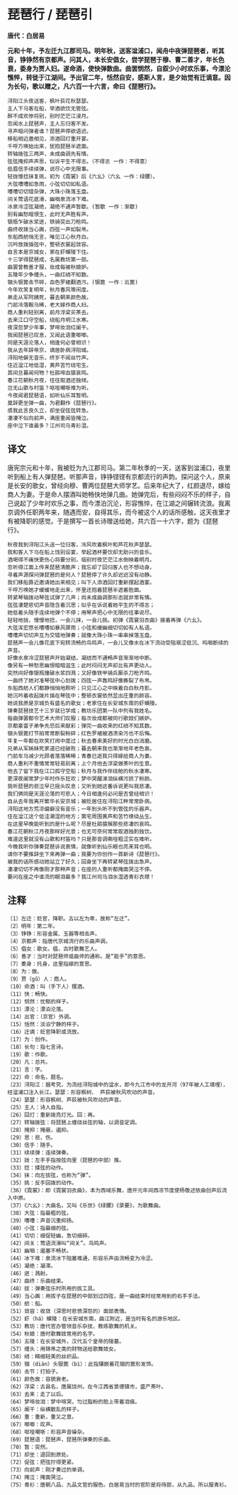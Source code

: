# 琵琶行 / 琵琶引

**唐代：白居易**

**元和十年，予左迁九江郡司马。明年秋，送客湓浦口，闻舟中夜弹琵琶者，听其音，铮铮然有京都声。问其人，本长安倡女，尝学琵琶于穆、曹二善才，年长色衰，委身为贾人妇。遂命酒，使快弹数曲。曲罢悯然，自叙少小时欢乐事，今漂沦憔悴，转徙于江湖间。予出官二年，恬然自安，感斯人言，是夕始觉有迁谪意。因为长句，歌以赠之，凡六百一十六言，命曰《琵琶行》。**

    浔阳江头夜送客，枫叶荻花秋瑟瑟。
    主人下马客在船，举酒欲饮无管弦。
    醉不成欢惨将别，别时茫茫江浸月。
    忽闻水上琵琶声，主人忘归客不发。
    寻声暗问弹者谁？琵琶声停欲语迟。
    移船相近邀相见，添酒回灯重开宴。
    千呼万唤始出来，犹抱琵琶半遮面。
    转轴拨弦三两声，未成曲调先有情。
    弦弦掩抑声声思，似诉平生不得志。（不得志 一作：不得意）
    低眉信手续续弹，说尽心中无限事。
    轻拢慢捻抹复挑，初为《霓裳》后《六幺》（六幺 一作：绿腰）。
    大弦嘈嘈如急雨，小弦切切如私语。
    嘈嘈切切错杂弹，大珠小珠落玉盘。
    间关莺语花底滑，幽咽泉流冰下难。
    冰泉冷涩弦凝绝，凝绝不通声暂歇。(暂歇 一作：渐歇)
    别有幽愁暗恨生，此时无声胜有声。
    银瓶乍破水浆迸，铁骑突出刀枪鸣。
    曲终收拨当心画，四弦一声如裂帛。
    东船西舫悄无言，唯见江心秋月白。
    沉吟放拨插弦中，整顿衣裳起敛容。
    自言本是京城女，家在虾蟆陵下住。
    十三学得琵琶成，名属教坊第一部。
    曲罢曾教善才服，妆成每被秋娘妒。
    五陵年少争缠头，一曲红绡不知数。
    钿头银篦击节碎，血色罗裙翻酒污。(银篦 一作：云篦)
    今年欢笑复明年，秋月春风等闲度。
    弟走从军阿姨死，暮去朝来颜色故。
    门前冷落鞍马稀，老大嫁作商人妇。
    商人重利轻别离，前月浮梁买茶去。
    去来江口守空船，绕船月明江水寒。
    夜深忽梦少年事，梦啼妆泪红阑干。
    我闻琵琶已叹息，又闻此语重唧唧。
    同是天涯沦落人，相逢何必曾相识！
    我从去年辞帝京，谪居卧病浔阳城。
    浔阳地僻无音乐，终岁不闻丝竹声。
    住近湓江地低湿，黄芦苦竹绕宅生。
    其间旦暮闻何物？杜鹃啼血猿哀鸣。
    春江花朝秋月夜，往往取酒还独倾。
    岂无山歌与村笛？呕哑嘲哳难为听。
    今夜闻君琵琶语，如听仙乐耳暂明。
    莫辞更坐弹一曲，为君翻作《琵琶行》。
    感我此言良久立，却坐促弦弦转急。
    凄凄不似向前声，满座重闻皆掩泣。
    座中泣下谁最多？江州司马青衫湿。

译文
--
唐宪宗元和十年，我被贬为九江郡司马。第二年秋季的一天，送客到湓浦口，夜里听到船上有人弹琵琶。听那声音，铮铮铿铿有京都流行的声韵。探问这个人，原来是长安的歌女，曾经向穆、曹两位琵琶大师学艺。后来年纪大了，红颜退尽，嫁给商人为妻。于是命人摆酒叫她畅快地弹几曲。她弹完后，有些闷闷不乐的样子，自己说起了少年时欢乐之事，而今漂泊沉沦，形容憔悴，在江湖之间辗转流浪。我离京调外任职两年来，随遇而安，自得其乐，而今被这个人的话所感触，这天夜里才有被降职的感觉。于是撰写一首长诗赠送给她，共六百一十六字，题为《琵琶行》。

    秋夜我到浔阳江头送一位归客，冷风吹着枫叶和芦花秋声瑟瑟。
    我和客人下马在船上饯别设宴，举起酒杯要饮却无助兴的音乐。
    酒喝得不痛快更伤心将要分别，临别时夜茫茫江水倒映着明月。
    忽听得江面上传来琵琶清脆声；我忘却了回归客人也不想动身。
    寻着声源探问弹琵琶的是何人？琵琶停了许久却迟迟没有动静。
    我们移船靠近邀请她出来相见；叫下人添酒回灯重新摆起酒宴。
    千呼万唤她才缓缓地走出来，怀里还抱着琵琶半遮着脸面。
    转紧琴轴拨动琴弦试弹了几声；尚未成曲调那形态就非常有情。
    弦弦凄楚悲切声音隐含着沉思；似乎在诉说着她平生的不得志；
    她低着头随手连续地弹个不停；用琴声把心中无限的往事说尽。
    轻轻地拢，慢慢地捻，一会儿抹，一会儿挑。初弹《霓裳羽衣曲》接着再弹《六幺》。
    大弦浑宏悠长嘈嘈如暴风骤雨；小弦和缓幽细切切如有人私语。
    嘈嘈声切切声互为交错地弹奏；就像大珠小珠一串串掉落玉盘。
    琵琶声一会儿像花底下宛转流畅的鸟鸣声，一会儿又像水在冰下流动受阻艰涩低沉、呜咽断续的声音。
    好像水泉冷涩琵琶声开始凝结，凝结而不通畅声音渐渐地中断。
    像另有一种愁思幽恨暗暗滋生；此时闷闷无声却比有声更动人。
    突然间好像银瓶撞破水浆四溅；又好像铁甲骑兵厮杀刀枪齐鸣。
    一曲终了她对准琴弦中心划拨；四弦一声轰鸣好像撕裂了布帛。
    东船西舫人们都静悄悄地聆听；只见江心之中映着白白秋月影。
    她沉吟着收起拨片插在琴弦中；整顿衣裳依然显出庄重的颜容。
    她说我原是京城负有盛名的歌女；老家住在长安城东南的虾蟆陵。
    弹奏琵琶技艺十三岁就已学成；教坊乐团第一队中列有我姓名。
    每曲弹罢都令艺术大师们叹服；每次妆成都被同行歌妓们嫉妒。
    京都豪富子弟争先恐后来献彩；弹完一曲收来的红绡不知其数。
    钿头银篦打节拍常常断裂粉碎；红色罗裙被酒渍染污也不后悔。
    年复一年都在欢笑打闹中度过；秋去春来美好的时光白白消磨。
    兄弟从军姊妹死家道已经破败；暮去朝来我也渐渐地年老色衰。
    门前车马减少光顾者落落稀稀；青春已逝我只得嫁给商人为妻。
    商人重利不重情常常轻易别离；上个月他去浮梁做茶叶的生意。
    他去了留下我在江口孤守空船；秋月与我作伴绕舱的秋水凄寒。
    更深夜阑常梦少年时作乐狂欢；梦中哭醒涕泪纵横污损了粉颜。
    我听琵琶的悲泣早已摇头叹息；又听到她这番诉说更叫我悲凄。
    我们俩同是天涯沦落的可悲人；今日相逢何必问是否曾经相识！
    自从去年我离开繁华长安京城；被贬居住在浔阳江畔常常卧病。
    浔阳这地方荒凉偏僻没有音乐；一年到头听不到管弦的乐器声。
    住在湓江这个低洼潮湿的地方；第宅周围黄芦和苦竹缭绕丛生。
    在这里早晚能听到的是什么呢？尽是杜鹃猿猴那些悲凄的哀鸣。
    春江花朝秋江月夜那样好光景；也无可奈何常常取酒独酌独饮。
    难道这里就没有山歌和村笛吗？只是那音调嘶哑粗涩实在难听。
    今晚我听你弹奏琵琶诉说衷情，就像听到仙乐眼也亮来耳也明。
    请你不要推辞坐下来再弹一曲；我要为你创作一首新诗《琵琶行》。
    被我的话所感动她站立了好久；回身坐下再转紧琴弦拨出急声。
    凄凄切切不再像刚才那种声音；在座的人重听都掩面哭泣不停。
    要问在座之中谁流的眼泪最多？我江州司马泪水湿透青衫衣襟！

注释
--
    〔1〕左迁：贬官，降职。古以左为卑，故称“左迁”。
    〔2〕明年：第二年。
    （3）铮铮：形容金属、玉器等相击声。
    〔4〕京都声：指唐代京城流行的乐曲声调。
    〔5〕倡女：歌女。倡，古时歌舞艺人。
    〔6〕善才：当时对琵琶师或曲师的通称。是“能手”的意思。
    〔7〕委身：托身，这里指嫁的意思。
    〔8〕为：做。
    〔9〕贾（gǔ）人：商人。
    〔10〕命酒：叫（手下人）摆酒。
    〔11〕快：畅快。
    〔12〕悯然：忧郁的样子。
    〔13〕漂沦：漂泊沦落。
    〔14〕出官：（京官）外调。
    〔15〕恬然：淡泊宁静的样子。
    （16）迁谪：贬官降职或流放。
    〔17〕为：创作。
    〔18〕长句：指七言诗。
    〔19〕歌：作歌。
    〔20〕凡：总共。
    〔21〕言：字。
    〔22〕命：命名，题名。
    〔23〕浔阳江：据考究，为流经浔阳城中的湓水，即今九江市中的龙开河（97年被人工填埋），经湓浦口注入长江。瑟瑟：形容枫树、 芦荻被秋风吹动的声音。
    〔24〕瑟瑟：形容枫树、芦荻被秋风吹动的声音。
    （25）主人：诗人自指。
    〔26〕回灯：重新拨亮灯光。回：再。
    〔27〕转轴拨弦：将琵琶上缠绕丝弦的轴，以调音定调。
    〔28〕掩抑：掩蔽，遏抑。
    〔29〕思：悲，伤。
    （30〕信手：随手。
    〔31〕续续弹：连续弹奏。
    〔32〕拢：左手手指按弦向里（琵琶的中部）推。
    〔33〕捻：揉弦的动作。
    〔34〕抹：向左拔弦，也称为“弹”。
    〔35〕挑：反手回拨的动作。
    〔36〕《霓裳》：即《霓裳羽衣曲》，本为西域乐舞，唐开元年间西凉节度使杨敬述依曲创声后流入中原。
    〔37〕《六幺》：大曲名，又叫《乐世》《绿腰》《录要》，为歌舞曲。
    〔38〕大弦：指最粗的弦。
    〔39〕嘈嘈：声音沉重抑扬。
    〔40〕小弦：指最细的弦。
    〔41〕切切：细促轻幽，急切细碎。
    〔42〕间关：莺语流滑叫“间关”。鸟鸣声。
    〔43〕幽咽：遏塞不畅状。
    〔44〕冰下难：泉流冰下阻塞难通，形容乐声由流畅变为冷涩。
    〔45〕凝绝：凝滞。
    〔46〕迸：溅射。
    〔47〕曲终：乐曲结束。
    〔48〕拔：弹奏弦乐时所用的拔工具。
    〔49〕当心画：用拔子在琵琶的中部划过四弦，是一曲结束时经常用到的右手手法。
    〔50〕舫：船。
    〔51〕敛容：收敛（深思时悲愤深怨的）面部表情。
    〔52〕虾（há）蟆陵：在长安城东南，曲江附近，是当时有名的游乐地区。
    〔53〕教坊：唐代官办管领音乐杂技、教练歌舞的机关。
    〔54〕秋娘：唐时歌舞妓常用的名字。
    〔56〕五陵：在长安城外，汉代五个皇帝的陵墓。
    〔57〕缠头：用锦帛之类的财物送给歌舞妓女。
    〔58〕绡：精细轻美的丝织品。
    〔59〕钿（diàn）头银篦（bì）：此指镶嵌着花钿的篦形发饰。
    〔60〕击节：打拍子。
    〔61〕颜色故：容貌衰老。
    〔62〕浮梁：古县名，唐属饶州。在今江西省景德镇市，盛产茶叶。
    〔63〕去来：走了以后。
    〔64〕梦啼妆泪：梦中啼哭，匀过脂粉的脸上带着泪痕。
    〔65〕阑干：纵横散乱的样子。
    〔66〕重：重新，重又之意。
    〔67〕唧唧：叹声。
    〔68〕呕哑嘲哳：形容声音噪杂。
    〔69〕琵琶语：琵琶声，琵琶所弹奏的乐曲。
    〔70〕暂：突然。
    〔71〕却坐：退回到原处。
    〔72〕促弦：把弦拧得更紧。
    〔73〕向前声：刚才奏过的单调。
    〔74〕掩泣：掩面哭泣。
    〔75〕青衫：唐朝八品、九品文官的服色。白居易当时的官阶是将侍郎，从九品，所以服青衫。